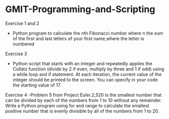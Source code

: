 # GMIT-Programming-and-Scripting
Exercise 1 and 2
  - Python program to calculate the nth Fibonacci number where n the sum of the first and last letters of your first name,where the     letter is numbered

Exercise 3
  - Python script that starts with an integer and repeatedly applies the Collatz function (divide by 2 if even, multiply by three and 1 if odd) using a while loop and if statement. At each iteration, the current value of the integer should be printed to the screen. You can specify in your code the starting value of 17.

Exercise 4
  -Problem 5 from Project Euler.2,520 is the smallest number that can be divided by each of the numbers from 1 to 10 without any remainder. Write a Python program using for and range to calculate the smallest positive number that is evenly divisible by all of the numbers from 1 to 20. 
  
